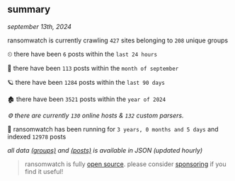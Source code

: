 
## summary
_september 13th, 2024_

ransomwatch is currently crawling `427` sites belonging to `208` unique groups

⏲ there have been `6` posts within the `last 24 hours`

🦈 there have been `113` posts within the `month of september`

🪐 there have been `1284` posts within the `last 90 days`

🏚 there have been `3521` posts within the `year of 2024`

_⚙️ there are currently `130` online hosts & `132` custom parsers._

🦕 ransomwatch has been running for `3 years, 0 months and 5 days` and indexed `12978` posts

_all data  [(groups)](http://ransomwhat.telemetry.ltd/groups) and [(posts)](http://ransomwhat.telemetry.ltd/posts) is available in JSON (updated hourly)_

> ransomwatch is fully [open source](https://github.com/joshhighet/ransomwatch#ransomwatch--). please consider [sponsoring](https://github.com/sponsors/joshhighet) if you find it useful!
